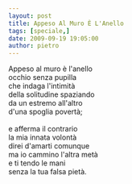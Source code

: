 ```yaml
---
layout: post
title: Appeso Al Muro È L'Anello
tags: [speciale,]
date: 2009-09-19 19:05:00
author: pietro
---
```

Appeso al muro è l'anello<br/>occhio senza pupilla<br/>che indaga l'intimità<br/>della solitudine spaziando<br/>da un estremo all'altro<br/>d'una spoglia povertà;<br/><br/>e afferma il contrario<br/>la mia innata volontà<br/>direi d'amarti comunque<br/>ma io cammino l'altra metà<br/>e ti tendo le mani<br/>senza la tua falsa pietà.
